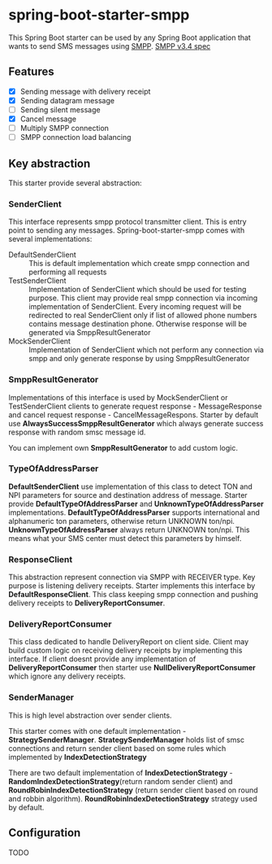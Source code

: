 # spring-boot-starter-smpp

This Spring Boot starter can be used by any Spring Boot application that wants to send SMS messages 
using [SMPP](https://en.wikipedia.org/wiki/Short_Message_Peer-to-Peer). [SMPP v3.4 spec](http://docs.nimta.com/SMPP_v3_4_Issue1_2.pdf)

## Features

- [x] Sending message with delivery receipt 
- [x] Sending datagram message
- [ ] Sending silent message
- [x] Cancel message
- [ ] Multiply SMPP connection
- [ ] SMPP connection load balancing

## Key abstraction

This starter provide several abstraction:

### SenderClient

This interface represents smpp protocol transmitter client. This is entry point to sending any messages.
Spring-boot-starter-smpp comes with several implementations:


<dl>
  <dt>DefaultSenderClient</dt>
  <dd>This is default implementation which create smpp connection and performing all requests</dd>
  
  <dt>TestSenderClient</dt>
  <dd>Implementation of SenderClient which should be used for testing purpose. 
  This client may provide real smpp connection via incoming implementation of SenderClient. 
  Every incoming request will be redirected to real SenderClient only if list of allowed phone numbers contains message destination phone. 
  Otherwise response will be generated via SmppResultGenerator</dd>
    
  <dt>MockSenderClient</dt>
  <dd>Implementation of SenderClient which not perform any connection via smpp and only generate response by using SmppResultGenerator</dd>
</dl>


### SmppResultGenerator

Implementations of this interface is used by MockSenderClient or TestSenderClient clients to generate request response - MessageResponse and cancel request response - CancelMessageRespons. 
Starter by default use **AlwaysSuccessSmppResultGenerator** which always generate success response with random smsc message id.

You can implement own **SmppResultGenerator** to add custom logic.

### TypeOfAddressParser

**DefaultSenderClient** use implementation of this class to detect TON and NPI parameters for source and destination address of message.
Starter provide **DefaultTypeOfAddressParser** and **UnknownTypeOfAddressParser** implementations. 
**DefaultTypeOfAddressParser** supports international and alphanumeric ton parameters, otherwise return UNKNOWN ton/npi. **UnknownTypeOfAddressParser**
always return UNKNOWN ton/npi. This means what your SMS center must detect this parameters by himself.


### ResponseClient

This abstraction represent connection via SMPP with RECEIVER type. Key purpose is listening delivery receipts. Starter implements
this interface by **DefaultResponseClient**. This class keeping smpp connection and pushing delivery receipts to **DeliveryReportConsumer**.

### DeliveryReportConsumer

This class dedicated to handle DeliveryReport on client side. Client may build custom logic on receiving delivery receipts by implementing this interface.
If client doesnt provide any implementation of **DeliveryReportConsumer** then starter use **NullDeliveryReportConsumer** which ignore any delivery receipts.

### SenderManager

This is high level abstraction over sender clients.

This starter comes with one default implementation - **StrategySenderManager**. **StrategySenderManager** holds
list of smsc connections and return sender client based on some rules which implemented by **IndexDetectionStrategy**

There are two default implementation of **IndexDetectionStrategy** - **RandomIndexDetectionStrategy**(return random sender client) and **RoundRobinIndexDetectionStrategy**
(return sender client based on round and robbin algorithm). **RoundRobinIndexDetectionStrategy** strategy used by default.

## Configuration
TODO
